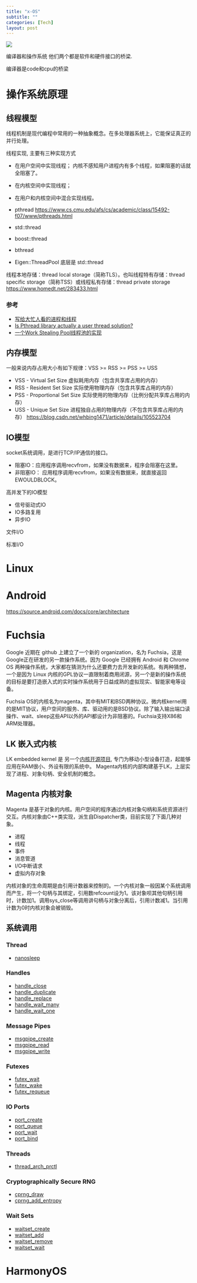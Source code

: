 ```yaml
---
title: "x-OS"
subtitle: ""
categories: [Tech]
layout: post
---
```


![](https://pic4.zhimg.com/v2-fd6b96bd23ec8286c3bf83e6fa425d6c_r.jpg)

编译器和操作系统 他们两个都是软件和硬件接口的桥梁.

编译器是code和cpu的桥梁

# 操作系统原理
## 线程模型
线程机制是现代编程中常用的一种抽象概念。在多处理器系统上，它能保证真正的并行处理。


线程实现, 主要有三种实现方式
* 在用户空间中实现线程；  内核不感知用户进程内有多个线程，如果阻塞的话就全阻塞了。
* 在内核空间中实现线程；
* 在用户和内核空间中混合实现线程。


* pthread  https://www.cs.cmu.edu/afs/cs/academic/class/15492-f07/www/pthreads.html
* std::thread
* boost::thread
* bthread
* Eigen::ThreadPool  底层是 std::thread


线程本地存储：thread local storage（简称TLS）。也叫线程特有存储：thread specific storage（简称TSS）或线程私有存储：thread private storage  https://www.homedt.net/283433.html


### 参考
* [写给大忙人看的进程和线程](https://mp.weixin.qq.com/s?__biz=MzkwMDE1MzkwNQ==&mid=2247496008&idx=1&sn=b4c6bfc75abfa8a45843bc3c2221b6ad&chksm=c04ae616f73d6f00808860bf6312f4377d07695626bc4530a74e0f2f343d910a5101d55e535c&scene=178&cur_album_id=1758297326189625351#rd)
* [Is Pthread library actually a user thread solution?](https://stackoverflow.com/questions/8639150/is-pthread-library-actually-a-user-thread-solution)
* [一个Work Stealing Pool线程池的实现](https://www.cnblogs.com/ok-wolf/p/7761755.html)


## 内存模型
一般来说内存占用大小有如下规律：VSS >= RSS >= PSS >= USS
* VSS - Virtual Set Size 虚拟耗用内存（包含共享库占用的内存）
* RSS - Resident Set Size 实际使用物理内存（包含共享库占用的内存）
* PSS - Proportional Set Size 实际使用的物理内存（比例分配共享库占用的内存）
* USS - Unique Set Size 进程独自占用的物理内存（不包含共享库占用的内存）
https://blog.csdn.net/whbing1471/article/details/105523704


## IO模型
socket系统调用，是进行TCP/IP通信的接口。
* 阻塞IO：应用程序调用recvfrom，如果没有数据来，程序会阻塞在这里。
* 非阻塞IO： 应用程序调用recvfrom，如果没有数据来，就直接返回EWOULDBLOCK。

高并发下的IO模型
* 信号驱动式IO
* IO多路复用
* 异步IO


文件I/O

标准I/O



# Linux

# Android
https://source.android.com/docs/core/architecture

# Fuchsia

Google 近期在 github 上建立了一个新的 organization，名为 Fuchsia，这是Google正在研发的另一款操作系统。因为 Google 已经拥有 Android 和 Chrome OS 两种操作系统，大家都在猜测为什么还要费力去开发新的系统。有两种猜想，一个是因为 Linux 内核的GPL协议一直限制着商用闭源，另一个是新的操作系统的目标是要打造嵌入式的实时操作系统用于日益成熟的虚拟现实、智能家电等设备。

Fuchsia OS的内核名为magenta，其中有MIT和BSD两种协议。微内核kernel用的是MIT协议，用户空间的服务、库、驱动用的是BSD协议。除了输入输出端口读操作、wait、sleep这些API以外的API都设计为非阻塞的。Fuchsia支持X86和ARM处理器。


## LK 嵌入式内核

LK embedded kernel 是 另一个[内核开源项目](https://github.com/littlekernel/lk), 专门为移动小型设备打造，起能够应用在RAM很小、外设有限的系统中。 Magenta内核的内部构建基于LK，上层实现了进程、对象句柄、安全机制的概念。


## Magenta 内核对象

Magenta 是基于对象的内核。用户空间的程序通过内核对象句柄和系统资源进行交互。内核对象由C++类实现，派生自Dispatcher类，目前实现了下面几种对象。

- 进程
- 线程
- 事件
- 消息管道
- I/O中断请求
- 虚拟内存对象

内核对象的生命周期是由引用计数器来控制的。一个内核对象一般因某个系统调用而产生，将一个句柄与其绑定，引用数refcount设为1。该对象呗其他句柄引用时，计数加1。调用sys_close等调用讲句柄与对象分离后，引用计数减1。当引用计数为0时内核对象会被销毁。


## 系统调用

### Thread
+ [nanosleep]()

### Handles

+ [handle_close]()
+ [handle_duplicate]()
+ [handle_replace]()
+ [handle_wait_many]()
+ [handle_wait_one]()

### Message Pipes

+ [msgpipe_create]()
+ [msgpipe_read]()
+ [msgpipe_write]()

### Futexes

+ [futex_wait]()
+ [futex_wake]()
+ [futex_requeue]()

### IO Ports

+ [port_create]()
+ [port_queue]()
+ [port_wait]()
+ [port_bind]()

### Threads
+ [thread_arch_prctl]()

### Cryptographically Secure RNG
+ [cprng_draw]()
+ [cprng_add_entropy]()

### Wait Sets
+ [waitset_create]()
+ [waitset_add]()
+ [waitset_remove]()
+ [waitset_wait]()






# HarmonyOS